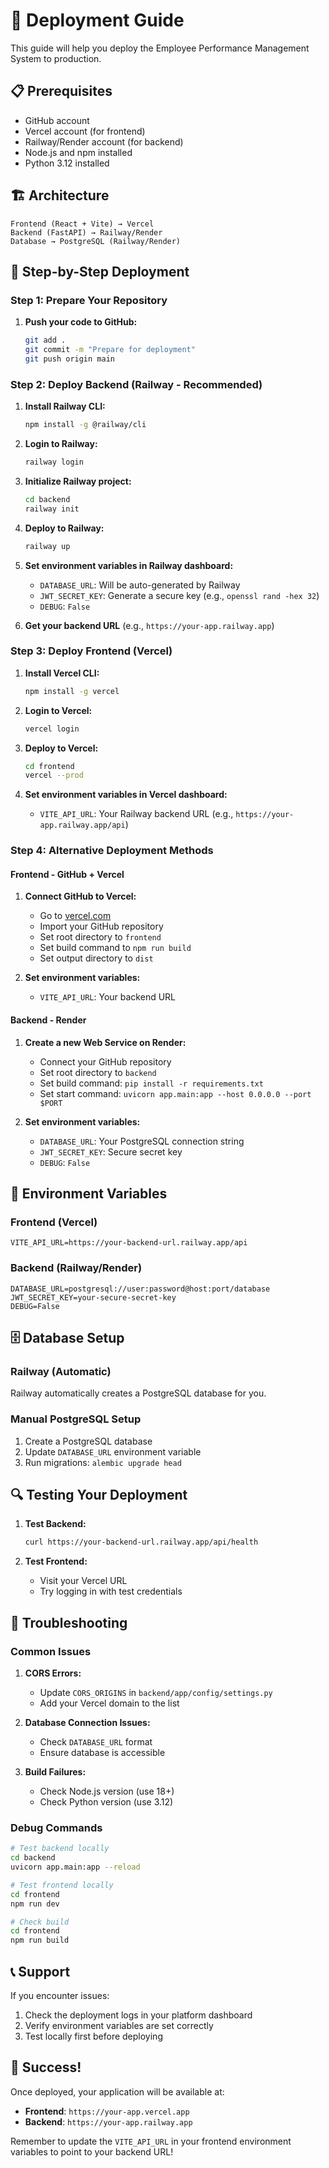 # 🚀 Deployment Guide

This guide will help you deploy the Employee Performance Management System to production.

## 📋 Prerequisites

- GitHub account
- Vercel account (for frontend)
- Railway/Render account (for backend)
- Node.js and npm installed
- Python 3.12 installed

## 🏗️ Architecture

```
Frontend (React + Vite) → Vercel
Backend (FastAPI) → Railway/Render
Database → PostgreSQL (Railway/Render)
```

## 🎯 Step-by-Step Deployment

### Step 1: Prepare Your Repository

1. **Push your code to GitHub:**
   ```bash
   git add .
   git commit -m "Prepare for deployment"
   git push origin main
   ```

### Step 2: Deploy Backend (Railway - Recommended)

1. **Install Railway CLI:**
   ```bash
   npm install -g @railway/cli
   ```

2. **Login to Railway:**
   ```bash
   railway login
   ```

3. **Initialize Railway project:**
   ```bash
   cd backend
   railway init
   ```

4. **Deploy to Railway:**
   ```bash
   railway up
   ```

5. **Set environment variables in Railway dashboard:**
   - `DATABASE_URL`: Will be auto-generated by Railway
   - `JWT_SECRET_KEY`: Generate a secure key (e.g., `openssl rand -hex 32`)
   - `DEBUG`: `False`

6. **Get your backend URL** (e.g., `https://your-app.railway.app`)

### Step 3: Deploy Frontend (Vercel)

1. **Install Vercel CLI:**
   ```bash
   npm install -g vercel
   ```

2. **Login to Vercel:**
   ```bash
   vercel login
   ```

3. **Deploy to Vercel:**
   ```bash
   cd frontend
   vercel --prod
   ```

4. **Set environment variables in Vercel dashboard:**
   - `VITE_API_URL`: Your Railway backend URL (e.g., `https://your-app.railway.app/api`)

### Step 4: Alternative Deployment Methods

#### Frontend - GitHub + Vercel

1. **Connect GitHub to Vercel:**
   - Go to [vercel.com](https://vercel.com)
   - Import your GitHub repository
   - Set root directory to `frontend`
   - Set build command to `npm run build`
   - Set output directory to `dist`

2. **Set environment variables:**
   - `VITE_API_URL`: Your backend URL

#### Backend - Render

1. **Create a new Web Service on Render:**
   - Connect your GitHub repository
   - Set root directory to `backend`
   - Set build command: `pip install -r requirements.txt`
   - Set start command: `uvicorn app.main:app --host 0.0.0.0 --port $PORT`

2. **Set environment variables:**
   - `DATABASE_URL`: Your PostgreSQL connection string
   - `JWT_SECRET_KEY`: Secure secret key
   - `DEBUG`: `False`

## 🔧 Environment Variables

### Frontend (Vercel)
```env
VITE_API_URL=https://your-backend-url.railway.app/api
```

### Backend (Railway/Render)
```env
DATABASE_URL=postgresql://user:password@host:port/database
JWT_SECRET_KEY=your-secure-secret-key
DEBUG=False
```

## 🗄️ Database Setup

### Railway (Automatic)
Railway automatically creates a PostgreSQL database for you.

### Manual PostgreSQL Setup
1. Create a PostgreSQL database
2. Update `DATABASE_URL` environment variable
3. Run migrations: `alembic upgrade head`

## 🔍 Testing Your Deployment

1. **Test Backend:**
   ```bash
   curl https://your-backend-url.railway.app/api/health
   ```

2. **Test Frontend:**
   - Visit your Vercel URL
   - Try logging in with test credentials

## 🚨 Troubleshooting

### Common Issues

1. **CORS Errors:**
   - Update `CORS_ORIGINS` in `backend/app/config/settings.py`
   - Add your Vercel domain to the list

2. **Database Connection Issues:**
   - Check `DATABASE_URL` format
   - Ensure database is accessible

3. **Build Failures:**
   - Check Node.js version (use 18+)
   - Check Python version (use 3.12)

### Debug Commands

```bash
# Test backend locally
cd backend
uvicorn app.main:app --reload

# Test frontend locally
cd frontend
npm run dev

# Check build
cd frontend
npm run build
```

## 📞 Support

If you encounter issues:
1. Check the deployment logs in your platform dashboard
2. Verify environment variables are set correctly
3. Test locally first before deploying

## 🎉 Success!

Once deployed, your application will be available at:
- **Frontend**: `https://your-app.vercel.app`
- **Backend**: `https://your-app.railway.app`

Remember to update the `VITE_API_URL` in your frontend environment variables to point to your backend URL! 